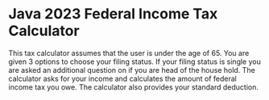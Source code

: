 # Java 2023 Federal Income Tax Calculator 

This tax calculator assumes that the user is under the age of 65. You are given 3 options to choose your filing status.
If your filing status is single you are asked an additional question on if you are head of the house hold.
The calculator asks for your income and calculates the amount of federal income tax you owe. The calculator also provides your standard deduction.


